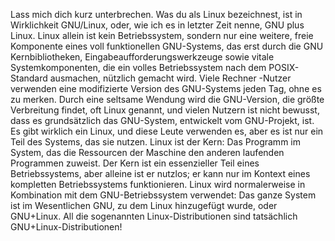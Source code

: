 Lass mich dich kurz unterbrechen. Was du als Linux bezeichnest, ist in Wirklichkeit GNU/Linux, oder, wie ich es in letzter Zeit nenne, GNU plus Linux. Linux allein ist kein Betriebssystem, sondern nur eine weitere, freie Komponente eines voll funktionellen GNU-Systems, das erst durch die GNU Kernbibliotheken, Eingabeaufforderungswerkzeuge sowie vitale Systemkomponenten, die ein volles Betriebssystem nach dem POSIX-Standard ausmachen, nützlich gemacht wird.
Viele Rechner -Nutzer verwenden eine modifizierte Version des GNU-Systems jeden Tag, ohne es zu merken. Durch eine seltsame Wendung wird die GNU-Version, die größte Verbreitung findet, oft Linux genannt, und vielen Nutzern ist nicht bewusst, dass es grundsätzlich das GNU-System, entwickelt vom GNU-Projekt, ist.
Es gibt wirklich ein Linux, und diese Leute verwenden es, aber es ist nur ein Teil des Systems, das sie nutzen. Linux ist der Kern: Das Programm im System, das die Ressourcen der Maschine den anderen laufenden Programmen zuweist. Der Kern ist ein essenzieller Teil eines Betriebssystems, aber alleine ist er nutzlos; er kann nur im Kontext eines kompletten Betriebssystems funktionieren. Linux wird normalerweise in Kombination mit dem GNU-Betriebssystem verwendet: Das ganze System ist im Wesentlichen GNU, zu dem Linux hinzugefügt wurde, oder GNU+Linux. All die sogenannten Linux-Distributionen sind tatsächlich GNU+Linux-Distributionen!

